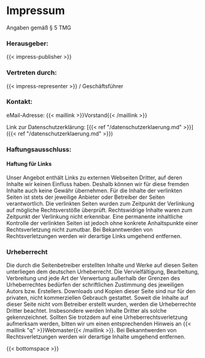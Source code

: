 # Impressum
Angaben gemäß § 5 TMG

### Herausgeber:
{{< impress-publisher >}}

### Vertreten durch:
{{< impress-representer >}} / Geschäftsführer

### Kontakt:
eMail-Adresse: {{< maillink >}}Vorstand{{< /maillink >}}  

Link zur Datenschutzerklärung: [{{< ref "/datenschutzerklaerung.md" >}}]({{< ref "/datenschutzerklaerung.md" >}})

### Haftungsausschluss: 

#### Haftung für Links
Unser Angebot enthält Links zu externen Webseiten Dritter, auf deren Inhalte wir keinen Einfluss haben. 
Deshalb können wir für diese fremden Inhalte auch keine Gewähr übernehmen. Für die Inhalte der verlinkten Seiten ist 
stets der jeweilige Anbieter oder Betreiber der Seiten verantwortlich. Die verlinkten Seiten wurden zum Zeitpunkt der 
Verlinkung auf mögliche Rechtsverstöße überprüft. Rechtswidrige Inhalte waren zum Zeitpunkt der Verlinkung nicht erkennbar. 
Eine permanente inhaltliche Kontrolle der verlinkten Seiten ist jedoch ohne konkrete Anhaltspunkte einer 
Rechtsverletzung nicht zumutbar. Bei Bekanntwerden von Rechtsverletzungen werden wir derartige Links umgehend entfernen.

### Urheberrecht

Die durch die Seitenbetreiber erstellten Inhalte und Werke auf diesen Seiten unterliegen dem deutschen Urheberrecht. 
Die Vervielfältigung, Bearbeitung, Verbreitung und jede Art der Verwertung außerhalb der Grenzen des Urheberrechtes 
bedürfen der schriftlichen Zustimmung des jeweiligen Autors bzw. Erstellers. Downloads und Kopien dieser Seite sind 
nur für den privaten, nicht kommerziellen Gebrauch gestattet. Soweit die Inhalte auf dieser Seite nicht vom Betreiber 
erstellt wurden, werden die Urheberrechte Dritter beachtet. Insbesondere werden Inhalte Dritter als solche gekennzeichnet. 
Sollten Sie trotzdem auf eine Urheberrechtsverletzung aufmerksam werden, bitten wir um einen entsprechenden Hinweis an
{{< maillink "q" >}}Webmaster{{< /maillink >}}. 
Bei Bekanntwerden von Rechtsverletzungen werden wir derartige Inhalte umgehend entfernen.

{{< bottomspace >}}
